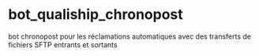 # bot_qualiship_chronopost
bot chronopost pour les réclamations automatiques avec des transferts de fichiers SFTP entrants et sortants
